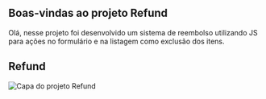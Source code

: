 ## Boas-vindas ao projeto Refund
Olá, nesse projeto foi desenvolvido um sistema de reembolso utilizando JS para ações no formulário e na listagem como exclusão dos itens.

## Refund

<img src="assets/capa-refund.png" title="Capa do projeto Refund">